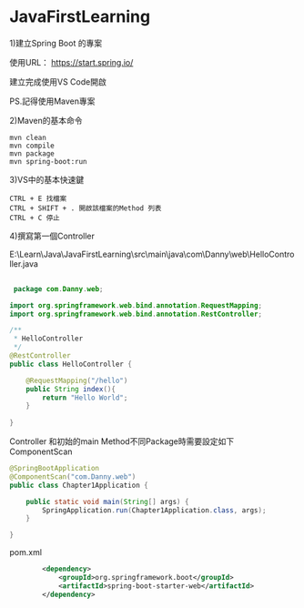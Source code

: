 # JavaFirstLearning

1)建立Spring Boot 的專案

使用URL： https://start.spring.io/ 

建立完成使用VS Code開啟

PS.記得使用Maven專案

2)Maven的基本命令

```maven
mvn clean
mvn compile
mvn package
mvn spring-boot:run
```

3)VS中的基本快速鍵

```visaul studio
CTRL + E 找檔案
CTRL + SHIFT + . 開啟該檔案的Method 列表
CTRL + C 停止
```

4)撰寫第一個Controller

E:\Learn\Java\JavaFirstLearning\src\main\java\com\Danny\web\HelloController.java

```java
  
 package com.Danny.web;

import org.springframework.web.bind.annotation.RequestMapping;
import org.springframework.web.bind.annotation.RestController;

/**
 * HelloController
 */
@RestController
public class HelloController {

    @RequestMapping("/hello")
    public String index(){
        return "Hello World";
    }
    
}
```

Controller 和初始的main Method不同Package時需要設定如下 ComponentScan

```java
@SpringBootApplication
@ComponentScan("com.Danny.web")
public class Chapter1Application {

	public static void main(String[] args) {
		SpringApplication.run(Chapter1Application.class, args);
	}

}
```

pom.xml

```xml
		<dependency>
			<groupId>org.springframework.boot</groupId>
			<artifactId>spring-boot-starter-web</artifactId>
		</dependency>		

```





